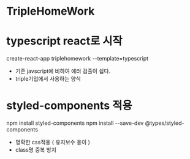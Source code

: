 # TripleHomeWork

# typescript react로 시작
create-react-app triplehomework --template=typescript
- 기존 javscript에 비하여 에러 검출이 쉽다.
- triple기업에서 사용하는 양식

# styled-components 적용
npm install styled-components 
npm install --save-dev @types/styled-components
- 명확한 css적용 ( 유지보수 용이 )
- class명 중복 방지